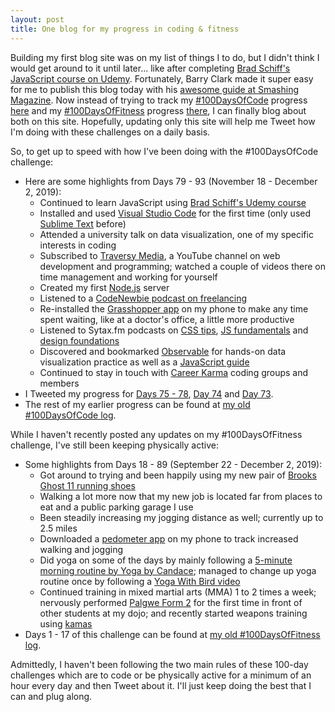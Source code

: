 ```yaml
---
layout: post
title: One blog for my progress in coding & fitness
---
```


Building my first blog site was on my list of things I to do, but I didn't think I would get around to it until later... like after completing [Brad Schiff's JavaScript course on Udemy](https://www.udemy.com/course/learn-javascript-full-stack-from-scratch/). Fortunately, Barry Clark made it super easy for me to publish this blog today with his [awesome guide at Smashing Magazine](https://www.smashingmagazine.com/2014/08/build-blog-jekyll-github-pages/).  Now instead of trying to track my [#100DaysOfCode](https://www.100daysofcode.com/) progress [here](https://github.com/webdevholland/100-days-of-code/blob/master/log.md#100-days-of-code---log) and my [#100DaysOfFitness](https://www.100daysofx.com/) progress [there](https://docs.google.com/document/d/11T8-AI0RzqrGjwh-CO2cs4mVpR3vsYsXwRTe9I3CGDc/edit?usp=sharing), I can finally blog about both on this site. Hopefully, updating only this site will help me Tweet how I'm doing with these challenges on a daily basis.

So, to get up to speed with how I've been doing with the #100DaysOfCode challenge:
* Here are some highlights from Days 79 - 93 (November 18 - December 2, 2019):
  - Continued to learn JavaScript using [Brad Schiff's Udemy course](https://www.udemy.com/course/learn-javascript-full-stack-from-scratch/)
  - Installed and used [Visual Studio Code](https://code.visualstudio.com/) for the first time (only used [Sublime Text](https://www.sublimetext.com/) before)
  - Attended a university talk on data visualization, one of my specific interests in coding
  - Subscribed to [Traversy Media](https://www.youtube.com/channel/UC29ju8bIPH5as8OGnQzwJyA), a YouTube channel on web development and programming; watched a couple of videos there on time management and working for yourself
  - Created my first [Node.js](https://nodejs.org/en/) server
  - Listened to a [CodeNewbie podcast on freelancing](https://www.codenewbie.org/podcast/should-you-start-freelancing)
  - Re-installed the [Grasshopper app](https://learn.grasshopper.app/) on my phone to make any time spent waiting, like at a doctor's office, a little more productive
  - Listened to Sytax.fm podcasts on [CSS tips](https://syntax.fm/show/197/hasty-treat-tips-for-writing-good-css), [JS fundamentals](https://syntax.fm/show/162/the-fundamentals-js) and [design foundations](https://syntax.fm/show/196/design-foundations-for-developers)
  - Discovered and bookmarked [Observable](https://observablehq.com/) for hands-on data visualization practice as well as a [JavaScript guide](https://github.com/ryanmcdermott/clean-code-javascript)
  - Continued to stay in touch with [Career Karma](https://careerkarma.com/) coding groups and members
* I Tweeted my progress for [Days 75 - 78](https://twitter.com/webdevholland/status/1196278451508056064), [Day 74](https://twitter.com/webdevholland/status/1195027756049993728) and [Day 73](https://twitter.com/webdevholland/status/1194540773313798144).
* The rest of my earlier progress can be found at [my old #100DaysOfCode log](https://github.com/webdevholland/100-days-of-code/blob/master/log.md#100-days-of-code---log).

While I haven't recently posted any updates on my #100DaysOfFitness challenge, I've still been keeping physically active:
* Some highlights from Days 18 - 89 (September 22 - December 2, 2019):
  - Got around to trying and been happily using my new pair of [Brooks Ghost 11 running shoes](https://www.brooksrunning.com/en_us/brooks-running-shoes-ghost-11-womens/120277.html)
  - Walking a lot more now that my new job is located far from places to eat and a public parking garage I use
  - Been steadily increasing my jogging distance as well; currently up to 2.5 miles
  - Downloaded a [pedometer app](https://play.google.com/store/apps/details?id=pedometer.stepcounter.calorieburner.pedometerforwalking&hl=en_US) on my phone to track increased walking and jogging
  - Did yoga on some of the days by mainly following a [5-minute morning routine by Yoga by Candace](https://www.youtube.com/watch?v=GK92t5KI3ok&list=PLsO7f0Rn8TDQbIHEEC85lvilQWU3qXuxG&index=2); managed to change up yoga routine once by following a [Yoga With Bird video](https://www.youtube.com/watch?v=VulzDLPwJLs&list=PLsO7f0Rn8TDQbIHEEC85lvilQWU3qXuxG&index=34)
  - Continued training in mixed martial arts (MMA) 1 to 2 times a week; nervously performed [Palgwe Form 2](https://blackbeltwiki.com/palgwe-form-2) for the first time in front of other students at my dojo; and recently started weapons training using [kamas](https://en.wikipedia.org/wiki/Kama_(weapon))
* Days 1 - 17 of this challenge can be found at [my old #100DaysOfFitness log](https://docs.google.com/document/d/11T8-AI0RzqrGjwh-CO2cs4mVpR3vsYsXwRTe9I3CGDc/edit?usp=sharing).

Admittedly, I haven't been following the two main rules of these 100-day challenges which are to code or be physically active for a minimum of an hour every day and then Tweet about it. I'll just keep doing the best that I can and plug along.
